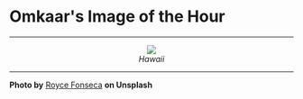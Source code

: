 # Omkaar's Image of the Hour

---

<div align="center">

<a href="https://unsplash.com/photos/a-sea-turtle-swims-under-crystal-clear-water-C5-bRP7A0Uw">
  <img src="https://images.unsplash.com/photo-1746249485303-d03ce345878d?crop=entropy&cs=tinysrgb&fit=max&fm=jpg&ixid=M3w3NjA2Nzh8MHwxfHJhbmRvbXx8fHx8fHx8fDE3NDkzOTEyMDB8&ixlib=rb-4.1.0&q=80&w=1080" style="max-width:100%; height:auto;">
</a>

<br>
<i>Hawaii</i>

</div>

---

**Photo by** [Royce Fonseca](https://unsplash.com/@casunshine0508) **on Unsplash**
